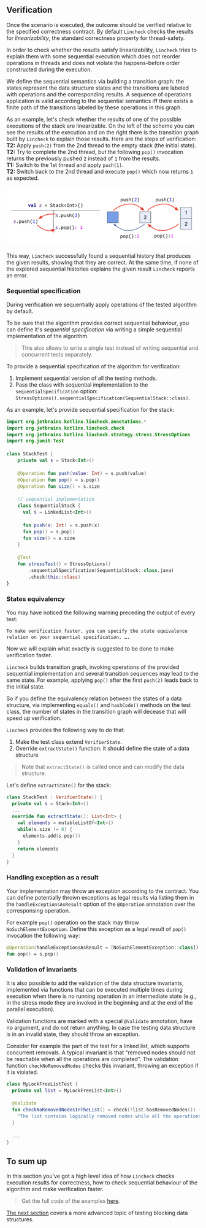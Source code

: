 ## Verification

Once the scenario is executed, the outcome should be verified relative to the specified correctness contract.
By default `Lincheck` checks the results for _linearizability_, the standard correctness property for thread-safety.

In order to check whether the results satisfy linearizability, `Lincheck` tries to explain them with some sequential execution 
which does not reorder operations in threads and does not violate the happens-before order constructed during the execution.

We define the sequential semantics via building a transition graph: 
the states represent the data structure states and the transitions are labeled with operations and the 
corresponding results. A sequence of operations application is valid according to the sequential semantics 
iff there exists a finite path of the transitions labeled by these operations in this graph.

As an example, let's check whether the results of one of the possible executions of the stack are linearizable.
On the left of the scheme you can see the results of the execution and on the right 
there is the transition graph built by `Lincheck` to explain those results. Here are the steps of verification:  
**T2:** Apply `push(2)` from the 2nd thread to the empty stack (the initial state).   
**T2:** Try to complete the 2nd thread, but the following `pop()` invocation returns the previously pushed `2` instead of `1` from the results.   
**T1:** Switch to the 1st thread and apply `push(1)`.  
**T2:** Switch back to the 2nd thread and execute `pop()` which now returns `1` as expected.  

![Stress execution of the Counter](../docs/images/stack_lts.png)

This way, `Lincheck` successfully found a sequential history that produces the given results, showing that they are correct.
At the same time, if none of the explored sequential histories explains the given result `Lincheck` reports an error.

### Sequential specification

During verification we sequentially apply operations of the tested algorithm by default.

To be sure that the algorithm provides correct sequential behaviour, you can define it's _sequential specification_ 
via writing a simple sequential implementation of the algorithm.

> This also allows to write a single test instead of writing sequential and concurrent tests separately. 

To provide a sequential specification of the algorithm for verification:
1. Implement sequential version of all the testing methods. 
2. Pass the class with sequential implementation to the `sequentialSpecification` option:
   `StressOptions().sequentialSpecification(SequentialStack::class)`.

As an example, let's provide sequential specification for the stack:

```kotlin
import org.jetbrains.kotlinx.lincheck.annotations.*
import org.jetbrains.kotlinx.lincheck.check
import org.jetbrains.kotlinx.lincheck.strategy.stress.StressOptions
import org.junit.Test

class StackTest {
    private val s = Stack<Int>()

    @Operation fun push(value: Int) = s.push(value)
    @Operation fun pop() = s.pop()
    @Operation fun size() = s.size
    
    // sequential implementation
    class SequentialStack {
      val s = LinkedList<Int>()

      fun push(x: Int) = s.push(x)
      fun pop() = s.pop()
      fun size() = s.size
    }

    @Test
    fun stressTest() = StressOptions()
        .sequentialSpecification(SequentialStack::class.java)
        .check(this::class)
}
```

### States equivalency

You may have noticed the following warning preceding the output of every test:
```
To make verification faster, you can specify the state equivalence relation on your sequential specification. ….
```
Now we will explain what exactly is suggested to be done to make verification faster.

`Lincheck` builds transition graph, invoking operations of the provided sequential implementation and several transition sequences may lead to the same state.
For example, applying `pop()` after the first `push(2)` leads back to the initial state. 

So if you define the equivalency relation between the states of a data structure, via implementing `equals()` and `hashCode()` methods on the test class,
the number of states in the transition graph will decease that will speed up verification.
 
`Lincheck` provides the following way to do that:
1. Make the test class extend `VerifierState`.
2. Override `extractState()` function: it should define the state of a data structure

> Note that `extractState()` is called once and can modify the data structure.

Let's define `extractState()` for the stack:
  
```kotlin
class StackTest : VerifierState() {
  private val s = Stack<Int>()
  ...
  override fun extractState(): List<Int> {
    val elements = mutableListOf<Int>()
    while(s.size != 0) { 
      elements.add(s.pop())
    }
    return elements
  }
}
```

### Handling exception as a result

Your implementation may throw an exception according to the contract. 
You can define potentially thrown exceptions as legal results via listing them in the `handleExceptionsAsResult` option 
of the `@Operation` annotation over the corresponsing operation.

For example `pop()` operation on the stack may throw `NoSuchElementException`. 
Define this exception as a legal result of `pop()` invocation the following way:

```kotlin
@Operation(handleExceptionsAsResult = [NoSuchElementException::class])
fun pop() = s.pop()
```

### Validation of invariants

It is also possible to add the validation of the data structure invariants, implemented via functions that can be executed 
multiple times during execution when there is no running operation in an intermediate state 
(e.g., in the stress mode they are invoked in the beginning and at the end of the parallel execution). 

Validation functions are marked with a special `@Validate` annotation, have no argument, and do not return anything. 
In case the testing data structure is in an invalid state, they should throw an exception.

Consider for example the part of the test for a linked list, which supports concurrent removals. 
A typical invariant is that “removed nodes should not be reachable when all the operations are completed”. 
The validation function `checkNoRemovedNodes` checks this invariant, throwing an exception if it is violated.

```kotlin
class MyLockFreeListTest {
  private val list = MyLockFreeList<Int>()  

  @Validate 
  fun checkNoRemovedNodesInTheList() = check(!list.hasRemovedNodes()) {
    "The list contains logically removed nodes while all the operations are completed: $list"
  }
  
  ...
}
```

## To sum up

In this section you've got a high level idea of how `Lincheck` checks execution results for correctness,
how to check sequential behaviour of the algorithm and make verification faster.

>Get the full code of the examples [here](../src/jvm/test/org/jetbrains/kotlinx/lincheck/test/guide/StackTest.kt).
  
[The next section](blocking-data-structures.md) covers a more advanced topic of testing blocking data structures.